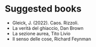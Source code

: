 # Suggested books
+ Gleick, J. (2022). Caos. Rizzoli.
+ La verità del ghiaccio, Dan Brown
+ La sezione aurea, Tito Livio
+ Il senso delle cose, Richard Feynman
